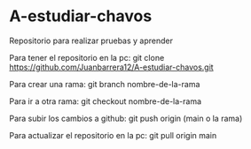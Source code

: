 # A-estudiar-chavos

Repositorio para realizar pruebas y aprender

Para tener el repositorio en la pc: git clone https://github.com/Juanbarrera12/A-estudiar-chavos.git

Para crear una rama: git branch nombre-de-la-rama

Para ir a otra rama: git checkout nombre-de-la-rama

Para subir los cambios a github: git push origin (main o la rama)

Para actualizar el repositorio en la pc: git pull origin main

